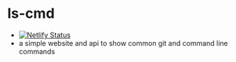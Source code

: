 # ls-cmd

-   [![Netlify Status](https://api.netlify.com/api/v1/badges/dc5a3ff9-fcad-4943-8651-7672e3959ba6/deploy-status)](https://app.netlify.com/sites/j0-ls-cmd/deploys)
-   a simple website and api to show common git and command line commands
